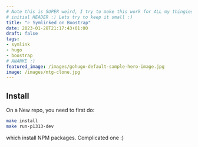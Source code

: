 ```yaml
---
# Note this is SUPER weird, I try to make this work for ALL my thingies so there might be some behavioural clatches in the
# initial HEADER :) Lets try to keep it small :)
title: "💦 Symlinked on Boostrap"
date: 2023-01-28T21:17:43+01:00
draft: false
tags: 
- symlink
- hugo
- boostrap
# ANANKE :)
featured_image: /images/gohugo-default-sample-hero-image.jpg
image: /images/mtg-clone.jpg
---
```


## Install

On a New repo, you need to first do:

```bash
make install
make run-p1313-dev
```

which install NPM packages. Complicated one :)

